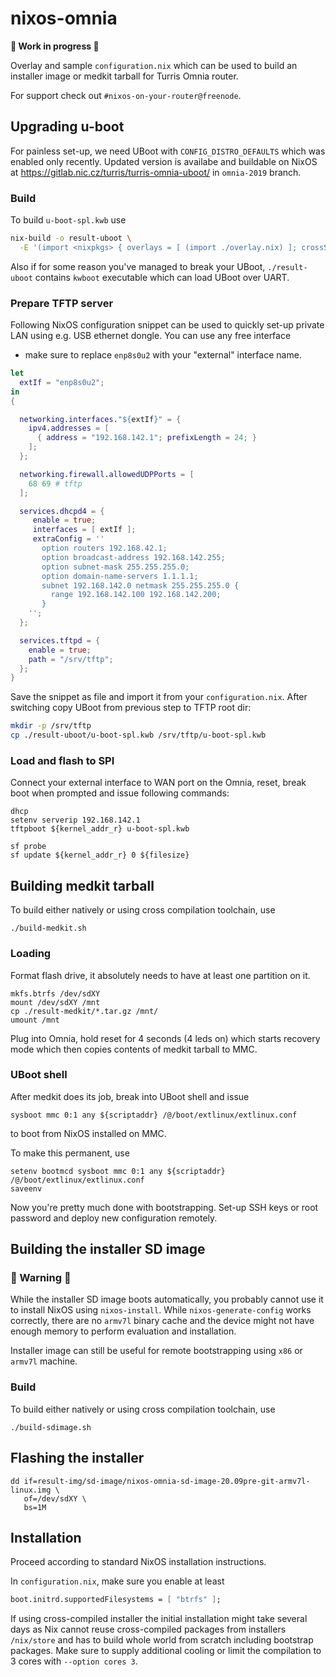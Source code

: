 # nixos-omnia

**🚧 Work in progress 🚧**

Overlay and sample `configuration.nix` which can be used to build an installer
image or medkit tarball for Turris Omnia router.

For support check out `#nixos-on-your-router@freenode`.

## Upgrading u-boot

For painless set-up, we need UBoot with `CONFIG_DISTRO_DEFAULTS`
which was enabled only recently. Updated version is availabe and buildable on NixOS
at https://gitlab.nic.cz/turris/turris-omnia-uboot/ in `omnia-2019` branch.

### Build

To build `u-boot-spl.kwb` use

```bash
nix-build -o result-uboot \
  -E '(import <nixpkgs> { overlays = [ (import ./overlay.nix) ]; crossSystem = "armv7l-linux"; } ).uBootOmnia'
```

Also if for some reason you've managed to break your UBoot, `./result-uboot` contains `kwboot` executable
which can load UBoot over UART.

### Prepare TFTP server

Following NixOS configuration snippet can be used to quickly set-up
private LAN using e.g. USB ethernet dongle. You can use any free interface
- make sure to replace `enp8s0u2` with your "external" interface name.

```nix
let
  extIf = "enp8s0u2";
in
{

  networking.interfaces."${extIf}" = {
    ipv4.addresses = [
      { address = "192.168.142.1"; prefixLength = 24; }
    ];
  };

  networking.firewall.allowedUDPPorts = [
    68 69 # tftp
  ];

  services.dhcpd4 = {
     enable = true;
     interfaces = [ extIf ];
     extraConfig = ''
       option routers 192.168.42.1;
       option broadcast-address 192.168.142.255;
       option subnet-mask 255.255.255.0;
       option domain-name-servers 1.1.1.1;
       subnet 192.168.142.0 netmask 255.255.255.0 {
         range 192.168.142.100 192.168.142.200;
       }
    '';
  };

  services.tftpd = {
    enable = true;
    path = "/srv/tftp";
  };
}
```

Save the snippet as file and import it from your `configuration.nix`. After switching copy UBoot from previous step to TFTP root dir:

```bash
mkdir -p /srv/tftp
cp ./result-uboot/u-boot-spl.kwb /srv/tftp/u-boot-spl.kwb
```

### Load and flash to SPI

Connect your external interface to WAN port on the Omnia, reset, break boot when prompted and
issue following commands:

```
dhcp
setenv serverip 192.168.142.1
tftpboot ${kernel_addr_r} u-boot-spl.kwb

sf probe
sf update ${kernel_addr_r} 0 ${filesize}
```

## Building medkit tarball

To build either natively or using cross compilation toolchain, use

```
./build-medkit.sh
```

### Loading

Format flash drive, it absolutely needs to have at least one partition on it.

```
mkfs.btrfs /dev/sdXY
mount /dev/sdXY /mnt
cp ./result-medkit/*.tar.gz /mnt/
umount /mnt
```

Plug into Omnia, hold reset for 4 seconds (4 leds on) which starts
recovery mode which then copies contents of medkit tarball to MMC.

### UBoot shell

After medkit does its job, break into UBoot shell and issue

```
sysboot mmc 0:1 any ${scriptaddr} /@/boot/extlinux/extlinux.conf
```

to boot from NixOS installed on MMC.

To make this permanent, use

```
setenv bootmcd sysboot mmc 0:1 any ${scriptaddr} /@/boot/extlinux/extlinux.conf
saveenv
```

Now you're pretty much done with bootstrapping. Set-up SSH keys or root password
and deploy new configuration remotely.

## Building the installer SD image

### 🚧 Warning 🚧

While the installer SD image boots automatically, you probably cannot use
it to install NixOS using `nixos-install`. While `nixos-generate-config`
works correctly, there are no `armv7l` binary cache and the device
might not have enough memory to perform evaluation and installation.

Installer image can still be useful for remote bootstrapping using `x86` or `armv7l` machine.

### Build

To build either natively or using cross compilation toolchain, use

```
./build-sdimage.sh
```

## Flashing the installer

```
dd if=result-img/sd-image/nixos-omnia-sd-image-20.09pre-git-armv7l-linux.img \
   of=/dev/sdXY \
   bs=1M
```

## Installation

Proceed according to standard NixOS installation instructions.

In `configuration.nix`, make sure you enable at least

```nix
boot.initrd.supportedFilesystems = [ "btrfs" ];
```

If using cross-compiled installer the initial installation might take several days
as Nix cannot reuse cross-compiled packages from installers `/nix/store` and
has to build whole world from scratch including bootstrap packages. Make sure to
supply additional cooling or limit the compilation to 3 cores with `--option cores 3`.
